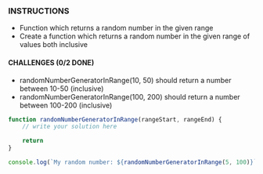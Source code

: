 <h3>INSTRUCTIONS</h3>
<ul>
    <li>Function which returns a random number in the given range </li>
    <li>Create a function which returns a random number in the given range of values both inclusive</li>
</ul>

<h4>CHALLENGES (0/2 DONE)</h4>
<ul>
    <li>randomNumberGeneratorInRange(10, 50) should return a number between 10-50 (inclusive)</li>
    <li>randomNumberGeneratorInRange(100, 200) should return a number between 100-200 (inclusive)</li>
</ul>

```js
function randomNumberGeneratorInRange(rangeStart, rangeEnd) {
	// write your solution here

	return
}

console.log(`My random number: ${randomNumberGeneratorInRange(5, 100)}`)
```